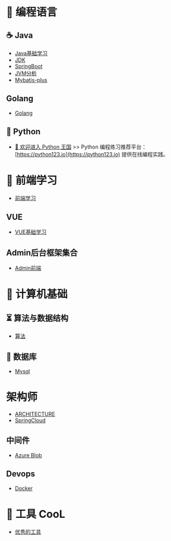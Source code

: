 # 🍵 编程语言
##  ☕️ Java

- [Java基础学习](src/JAVA.md)
- [JDK](src/JDK.md)
- [SpringBoot](src/SpringBoot.md)
- [JVM分析](src/jvm分析/JVM.md)
- [Mybatis-plus](src/mybatis-plus.md)

## Golang

- [Golang](src/Go.md)

## 🐍 Python

* [👒 欢迎进入 Python 王国](Python/) >> Python 编程练习推荐平台：[https://python123.io](https://python123.io) 提供在线编程实践。

# 🥼 前端学习

- [前端学习](src/Frontend.md)
## VUE

- [VUE基础学习]()

## Admin后台框架集合

- [Admin前端](src/ADMIN.md)


# 🚀 计算机基础

## ⏳ 算法与数据结构

 - [算法](./src/ALGORITHM.md)

## 📜 数据库

 - [Mysql](./src/MYSQL.md)

# 架构师

- [ARCHITECTURE](src/ARCHITECTURE.md)
- [SpringCloud](src/SpringCloud.md)

## 中间件

- [Azure Blob](src/中间件/AzureBlob.md)


## Devops

- [Docker](src/DOCKER.md)



# 🔨 工具 CooL

- [优秀的工具](src/TOOL.md)